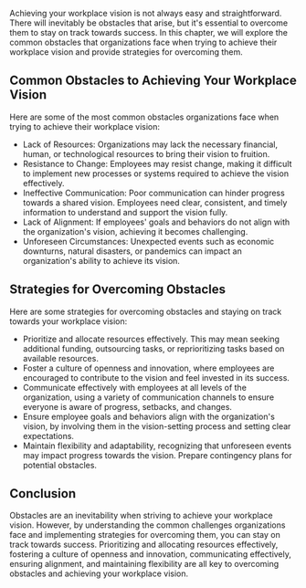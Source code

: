 
Achieving your workplace vision is not always easy and straightforward. There will inevitably be obstacles that arise, but it's essential to overcome them to stay on track towards success. In this chapter, we will explore the common obstacles that organizations face when trying to achieve their workplace vision and provide strategies for overcoming them.

Common Obstacles to Achieving Your Workplace Vision
---------------------------------------------------

Here are some of the most common obstacles organizations face when trying to achieve their workplace vision:

* Lack of Resources: Organizations may lack the necessary financial, human, or technological resources to bring their vision to fruition.
* Resistance to Change: Employees may resist change, making it difficult to implement new processes or systems required to achieve the vision effectively.
* Ineffective Communication: Poor communication can hinder progress towards a shared vision. Employees need clear, consistent, and timely information to understand and support the vision fully.
* Lack of Alignment: If employees' goals and behaviors do not align with the organization's vision, achieving it becomes challenging.
* Unforeseen Circumstances: Unexpected events such as economic downturns, natural disasters, or pandemics can impact an organization's ability to achieve its vision.

Strategies for Overcoming Obstacles
-----------------------------------

Here are some strategies for overcoming obstacles and staying on track towards your workplace vision:

* Prioritize and allocate resources effectively. This may mean seeking additional funding, outsourcing tasks, or reprioritizing tasks based on available resources.
* Foster a culture of openness and innovation, where employees are encouraged to contribute to the vision and feel invested in its success.
* Communicate effectively with employees at all levels of the organization, using a variety of communication channels to ensure everyone is aware of progress, setbacks, and changes.
* Ensure employee goals and behaviors align with the organization's vision, by involving them in the vision-setting process and setting clear expectations.
* Maintain flexibility and adaptability, recognizing that unforeseen events may impact progress towards the vision. Prepare contingency plans for potential obstacles.

Conclusion
----------

Obstacles are an inevitability when striving to achieve your workplace vision. However, by understanding the common challenges organizations face and implementing strategies for overcoming them, you can stay on track towards success. Prioritizing and allocating resources effectively, fostering a culture of openness and innovation, communicating effectively, ensuring alignment, and maintaining flexibility are all key to overcoming obstacles and achieving your workplace vision.
